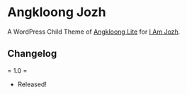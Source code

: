 Angkloong Jozh
==============

A WordPress Child Theme of [Angkloong Lite](http://tokokoo.com/themes/angkloong-lite-free-wordpress-blog-theme/) for [I Am Jozh](http://jozh.erricgunawan.com/blog/).

Changelog
---------

= 1.0 =
* Released!
